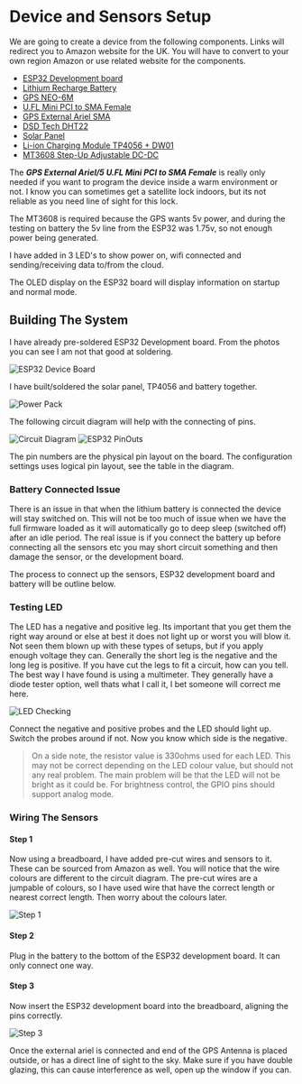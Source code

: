 # Device and Sensors Setup

We are going to create a device from the following components.  Links will redirect you to Amazon website for the UK.  You will have to convert to your own region Amazon or use related website for the components.  

* [ESP32 Development board](https://www.amazon.co.uk/gp/product/B076P8GRWV/ref=ppx_od_dt_b_asin_title_s00?ie=UTF8&psc=1)
* [Lithium Recharge Battery](https://www.amazon.co.uk/gp/product/B07CYMYMS9/ref=ppx_yo_dt_b_asin_title_o02_s00?ie=UTF8&psc=1)
* [GPS NEO-6M](https://www.amazon.co.uk/gp/product/B01N38EMBF/ref=ppx_od_dt_b_asin_title_s01?ie=UTF8&psc=1)
* [U.FL Mini PCI to SMA Female](https://www.amazon.co.uk/gp/product/B01LPXGJ2I/ref=ppx_yo_dt_b_asin_title_o02_s01?ie=UTF8&psc=1)
* [GPS External Ariel SMA](https://www.amazon.co.uk/Waterproof-Active-Antenna-28dB-Gain-Black/dp/B00LXRQY9A/ref=sr_1_5?dchild=1&keywords=gps+antenna&qid=1597056498&sr=8-5)
* [DSD Tech DHT22](https://www.amazon.co.uk/gp/product/B07CM2VLBK/ref=ppx_yo_dt_b_asin_title_o03_s00?ie=UTF8&psc=1)
* [Solar Panel](https://smile.amazon.co.uk/gp/product/B01AFKP7UC/ref=ppx_yo_dt_b_asin_title_o00_s00?ie=UTF8&psc=1)
* [Li-ion Charging Module TP4056 + DW01](https://smile.amazon.co.uk/gp/product/B07GDRNDMS/ref=ppx_yo_dt_b_asin_title_o00_s01?ie=UTF8&psc=1)
* [MT3608 Step-Up Adjustable DC-DC](https://smile.amazon.co.uk/gp/product/B07MY3NZ18/ref=ppx_yo_dt_b_asin_title_o00_s00?ie=UTF8&psc=1)

The _**GPS External Ariel/5 U.FL Mini PCI to SMA Female**_ is really only needed if you want to program the device inside a warm environment or not.  I know you can sometimes get a satellite lock indoors, but its not reliable as you need line of sight for this lock.

The MT3608 is required because the GPS wants 5v power, and during the testing on battery the 5v line from the ESP32 was 1.75v, so not enough power being generated.  

I have added in 3 LED's to show power on, wifi connected and sending/receiving data to/from the cloud.

The OLED display on the ESP32 board will display information on startup and normal mode.

## Building The System

I have already pre-soldered ESP32 Development board.  From the photos you can see I am not that good at soldering.

![ESP32 Device Board](./images/ESP32DevBoard.png)

I have built/soldered the solar panel, TP4056 and battery together.

![Power Pack](./images/ESP32SolarBattery.png)

The following circuit diagram will help with the connecting of pins.

![Circuit Diagram](./images/CircuitDiagram.svg)
![ESP32 PinOuts](./images/ESP32PinOuts.png)

The pin numbers are the physical pin layout on the board.  The configuration settings uses logical pin layout, see the table in the diagram.  

### Battery Connected Issue

There is an issue in that when the lithium battery is connected the device will stay switched on.  This will not be too much of issue when we have the full firmware loaded as it will automatically go to deep sleep (switched off) after an idle period.  The real issue is if you connect the battery up before connecting all the sensors etc you may short circuit something and then damage the sensor, or the development board.

The process to connect up the sensors, ESP32 development board and battery will be outline below.

### Testing LED

The LED has a negative and positive leg.  Its important that you get them the right way around or else at best it does not light up or worst you will blow it.  Not seen them blown up with these types of setups, but if you apply enough voltage they can. Generally the short leg is the negative and the long leg is positive.  If you have cut the legs to fit a circuit, how can you tell.  The best way I have found is using a multimeter. They generally have a diode tester option, well thats what I call it, I bet someone will correct me here.

![LED Checking](./images/LEDCheck.png)

Connect the negative and positive probes and the LED should light up.  Switch the probes around if not.  Now you know which side is the negative.

> On a side note, the resistor value is 330ohms used for each LED.  This may not be correct depending on the LED colour value, but should not any real problem.  The main problem will be that the LED will not be bright as it could be.  For brightness control, the GPIO pins should support analog mode.

### Wiring The Sensors

#### Step 1

Now using a breadboard, I have added pre-cut wires and sensors to it.  These can be sourced from Amazon as well. You will notice that the wire colours are different to the circuit diagram.  The pre-cut wires are a jumpable of colours, so I have used wire that have the correct length or nearest correct length.  Then worry about the colours later.

![Step 1](./images/Step1.png)

#### Step 2

Plug in the battery to the bottom of the ESP32 development board.  It can only connect one way.

#### Step 3

Now insert the ESP32 development board into the breadboard, aligning the pins correctly.

![Step 3](./images/Step3.png)

Once the external ariel is connected and end of the GPS Antenna is placed outside, or has a direct line of sight to the sky.  Make sure if you have double glazing, this can cause interference as well, open up the window if you can.
